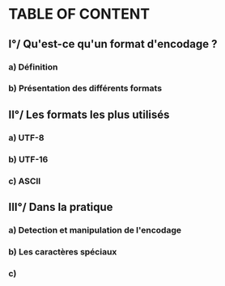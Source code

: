 # TABLE OF CONTENT

## I°/ Qu'est-ce qu'un format d'encodage ?

### a) Définition

### b) Présentation  des différents formats

## II°/ Les formats les plus utilisés

### a) UTF-8 

### b) UTF-16

### c) ASCII

## III°/ Dans la pratique

### a) Detection et manipulation de l'encodage 

### b) Les caractères spéciaux

### c)
